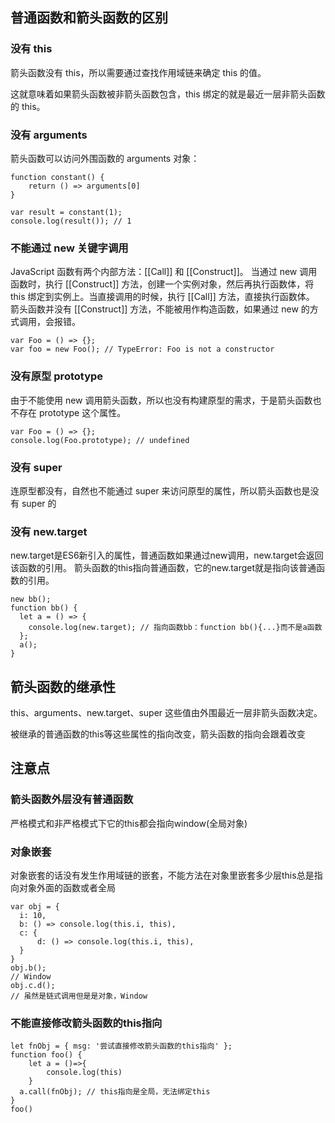 ## 普通函数和箭头函数的区别

### 没有 this

箭头函数没有 this，所以需要通过查找作用域链来确定 this 的值。

这就意味着如果箭头函数被非箭头函数包含，this 绑定的就是最近一层非箭头函数的 this。


### 没有 arguments

箭头函数可以访问外围函数的 arguments 对象：

```tsx
function constant() {
    return () => arguments[0]
}

var result = constant(1);
console.log(result()); // 1

```


### 不能通过 new 关键字调用


JavaScript 函数有两个内部方法：[[Call]] 和 [[Construct]]。
当通过 new 调用函数时，执行 [[Construct]] 方法，创建一个实例对象，然后再执行函数体，将 this 绑定到实例上。当直接调用的时候，执行 [[Call]] 方法，直接执行函数体。
箭头函数并没有 [[Construct]] 方法，不能被用作构造函数，如果通过 new 的方式调用，会报错。
```tsx
var Foo = () => {};
var foo = new Foo(); // TypeError: Foo is not a constructor

```

### 没有原型 prototype

由于不能使用 new 调用箭头函数，所以也没有构建原型的需求，于是箭头函数也不存在 prototype 这个属性。
```tsx
var Foo = () => {};
console.log(Foo.prototype); // undefined

```

### 没有 super


连原型都没有，自然也不能通过 super 来访问原型的属性，所以箭头函数也是没有 super 的


### 没有 new.target

new.target是ES6新引入的属性，普通函数如果通过new调用，new.target会返回该函数的引用。
箭头函数的this指向普通函数，它的new.target就是指向该普通函数的引用。
```tsx
new bb();
function bb() {
  let a = () => {
    console.log(new.target); // 指向函数bb：function bb(){...}而不是a函数
  };
  a();
}

```


## 箭头函数的继承性

this、arguments、new.target、super 这些值由外围最近一层非箭头函数决定。

被继承的普通函数的this等这些属性的指向改变，箭头函数的指向会跟着改变


## 注意点

###  箭头函数外层没有普通函数

严格模式和非严格模式下它的this都会指向window(全局对象)

### 对象嵌套

对象嵌套的话没有发生作用域链的嵌套，不能方法在对象里嵌套多少层this总是指向对象外面的函数或者全局
```tsx
var obj = {
  i: 10,
  b: () => console.log(this.i, this),
  c: {
      d: () => console.log(this.i, this),
  }
}
obj.b();
// Window
obj.c.d();
// 虽然是链式调用但是是对象，Window

```

### 不能直接修改箭头函数的this指向

```tsx
let fnObj = { msg: '尝试直接修改箭头函数的this指向' };
function foo() {
    let a = ()=>{
        console.log(this)
    }
  a.call(fnObj); // this指向是全局，无法绑定this
}
foo()

```